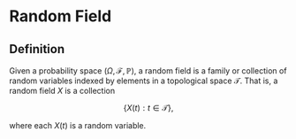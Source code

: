 # Random Field
## Definition
Given a probability space $(\Omega, \mathcal{F},\mathbb{P})$, a random field is a family or collection of random variables indexed by elements in a topological space $\mathcal{T}$. That is, a random field $X$ is a collection

$$ \{X(t): t\in\mathcal{T}\}, $$

where each $X(t)$ is a random variable.
